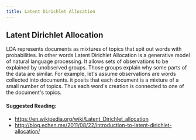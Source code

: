 ```yaml
---
title: Latent Dirichlet Allocation
---
```

## Latent Dirichlet Allocation
LDA represents documents as mixtures of topics that spit out words with  probabilities. In other words Latent Dirichlet Allocation  is a generative model of natural language processing. It allows sets of observations to be explained by unobserved groups. Those groups explain why some parts of the data are similar. For example, let's assume observations are words collected into documents. it posits that each document is a mixture of a small number of topics. Thus each word's creation is connected to one of the document's topics.

#### Suggested Reading:
<!-- Please add any articles you think might be helpful to read before writing the article -->

- https://en.wikipedia.org/wiki/Latent_Dirichlet_allocation
- http://blog.echen.me/2011/08/22/introduction-to-latent-dirichlet-allocation/
